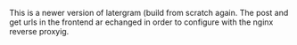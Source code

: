 This is a newer version of latergram (build from scratch again.
The post and get urls in the frontend ar echanged in order to configure with the nginx reverse proxyig.